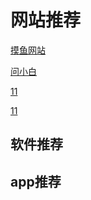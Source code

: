 # 网站推荐

[摸鱼网站](https://poki.com/zh)

[问小白](https://www.wenxiaobai.com/)

<a href="https://hellogithub.com/" >11</a>

<a href="https://hellogithub.com/" >11</a>

## 软件推荐





## app推荐
